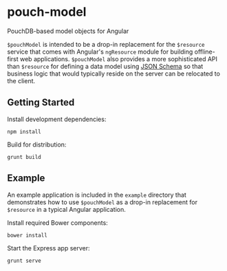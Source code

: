 pouch-model
===========

PouchDB-based model objects for Angular

`$pouchModel` is intended to be a drop-in replacement for the `$resource` service that
comes with Angular's `ngResource` module for building offline-first web applications.
`$pouchModel` also provides a more sophisticated API than `$resource` for defining a
data model using [JSON Schema](http://json-schema.org/) so that business logic that
would typically reside on the server can be relocated to the client.

Getting Started
---------------

Install development dependencies:

```shell
npm install
```

Build for distribution:

```shell
grunt build
```

Example
-------

An example application is included in the `example` directory that demonstrates how
to use `$pouchModel` as a drop-in replacement for `$resource` in a typical Angular
application.

Install required Bower components:

```shell
bower install
```

Start the Express app server:

```shell
grunt serve
```
